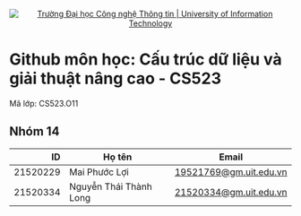 <p align="center">
  <a href="https://www.uit.edu.vn/" title="Trường Đại học Công nghệ Thông tin" style="border: none;">
    <img src="https://i.imgur.com/WmMnSRt.png" alt="Trường Đại học Công nghệ Thông tin | University of Information Technology">
  </a>
</p>


# Github môn học: Cấu trúc dữ liệu và giải thuật nâng cao - CS523
Mã lớp: CS523.O11

## Nhóm 14
| ID | Họ tên | Email |
|------:|------------|----------|
|21520229|Mai Phước Lợi|19521769@gm.uit.edu.vn|
|21520334|Nguyễn Thái Thành Long|21520334@gm.uit.edu.vn|
